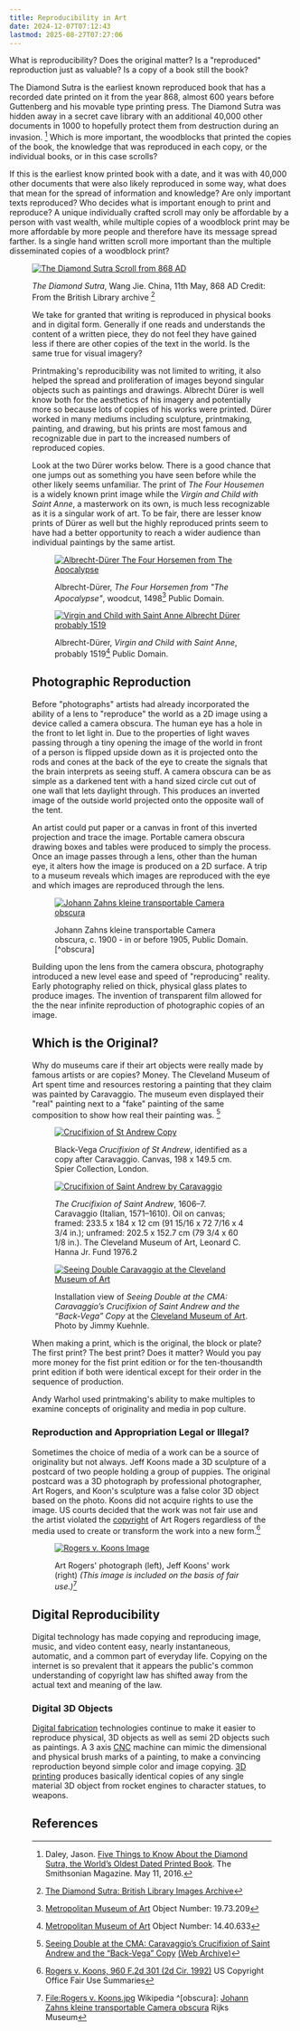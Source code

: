 ```yaml
---
title: Reproducibility in Art
date: 2024-12-07T07:12:43
lastmod: 2025-08-27T07:27:06
---
```


What is reproducibility? Does the original matter? Is a "reproduced" reproduction just as valuable? Is a copy of a book still the book?

The Diamond Sutra is the earliest known reproduced book that has a recorded date printed on it from the year 868, almost 600 years before Guttenberg and his movable type printing press. The Diamond Sutra was hidden away in a secret cave library with an additional 40,000 other documents in 1000 to hopefully protect them from destruction during an invasion. [^smithsonian-mag-sutra] Which is more important, the woodblocks that printed the copies of the book, the knowledge that was reproduced in each copy, or the individual books, or in this case scrolls?

If this is the earliest know printed book with a date, and it was with 40,000 other documents that were also likely reproduced in some way, what does that mean for the spread of information and knowledge? Are only important texts reproduced? Who decides what is important enough to print and reproduce? A unique individually crafted scroll may only be affordable by a person with vast wealth, while multiple copies of a woodblock print may be more affordable by more people and therefore have its message spread farther. Is a single hand written scroll more important than the multiple disseminated copies of a woodblock print?

<figure>

[![The Diamond Sutra Scroll from 868 AD](./attachments/868-05-11-The-Diamond-Sutra-Scroll-British-Library-China.jpg)](./attachments/868-05-11-The-Diamond-Sutra-Scroll-British-Library-China.jpg)

<figcaption>

_The Diamond Sutra_, Wang Jie. China, 11th May, 868 AD Credit: From the British Library archive [^sutra-british-library]

</figcaption>
</figure>
<figure>

We take for granted that writing is reproduced in physical books and in digital form. Generally if one reads and understands the content of a written piece, they do not feel they have gained less if there are other copies of the text in the world. Is the same true for visual imagery?

Printmaking's reproducibility was not limited to writing, it also helped the spread and proliferation of images beyond singular objects such as paintings and drawings. Albrecht Dürer is well know both for the aesthetics of his imagery and potentially more so because lots of copies of his works were printed. Dürer worked in many mediums including sculpture, printmaking, painting, and drawing, but his prints are most famous and recognizable due in part to the increased numbers of reproduced copies.

Look at the two Dürer works below. There is a good chance that one jumps out as something you have seen before while the other likely seems unfamiliar. The print of _The Four Housemen_ is a widely known print image while the _Virgin and Child with Saint Anne_, a masterwork on its own, is much less recognizable as it is a singular work of art. To be fair, there are lesser know prints of Dürer as well but the highly reproduced prints seem to have had a better opportunity to reach a wider audience than individual paintings by the same artist.

<div class="gallery-grid">
<figure>

[![Albrecht-Dürer The Four Horsemen from The Apocalypse](./attachments/1498-Albrecht-Dürer-The-Four-Horsemen-from-The-Apocalypse.jpg)](./attachments/1498-Albrecht-Dürer-The-Four-Horsemen-from-The-Apocalypse.jpg)

<figcaption>

Albrecht-Dürer, _The Four Horsemen from "The Apocalypse"_, woodcut, 1498[^durer-met] Public Domain.

</figcaption>
</figure>
<figure>

[![Virgin and Child with Saint Anne Albrecht Dürer probably 1519](./attachments/1519-Albrecht-Dürer-TVirgin-and-Child-with-Saint-Anne.jpg)](./attachments/1519-Albrecht-Dürer-TVirgin-and-Child-with-Saint-Anne.jpg)

<figcaption>

Albrecht-Dürer, _Virgin and Child with Saint Anne_, probably 1519[^durer-met-oil] Public Domain.

</figcaption>
</figure>

</div>

## Photographic Reproduction

Before "photographs" artists had already incorporated the ability of a lens to "reproduce" the world as a 2D image using a device called a camera obscura. The human eye has a hole in the front to let light in. Due to the properties of light waves passing through a tiny opening the image of the world in front of a person is flipped upside down as it is projected onto the rods and cones at the back of the eye to create the signals that the brain interprets as seeing stuff. A camera obscura can be as simple as a darkened tent with a hand sized circle cut out of one wall that lets daylight through. This produces an inverted image of the outside world projected onto the opposite wall of the tent.

An artist could put paper or a canvas in front of this inverted projection and trace the image. Portable camera obscura drawing boxes and tables were produced to simply the process. Once an image passes through a lens, other than the human eye, it alters how the image is produced on a 2D surface. A trip to a museum reveals which images are reproduced with the eye and which images are reproduced through the lens.

<figure>

[![Johann Zahns kleine transportable Camera obscura](./attachments/1900-Johann-Zahns-kleine-transportable-Camera-obscura.jpg)](./attachments/1900-Johann-Zahns-kleine-transportable-Camera-obscura.jpg)

<figcaption>

Johann Zahns kleine transportable Camera obscura, c. 1900 - in or before 1905, Public Domain. [^obscura]

</figcaption>
</figure>

Building upon the lens from the camera obscura, photography introduced a new level ease and speed of "reproducing" reality. Early photography relied on thick, physical glass plates to produce images. The invention of transparent film allowed for the the near infinite reproduction of photographic copies of an image.

## Which is the Original?

Why do museums care if their art objects were really made by famous artists or are copies? Money. The Cleveland Museum of Art spent time and resources restoring a painting that they claim was painted by Caravaggio. The museum even displayed their "real" painting next to a "fake" painting of the same composition to show how real their painting was. [^caravaggio-cma]

<div class="gallery-grid">
<figure>

[![Crucifixion of St Andrew Copy](./attachments/1619_Black-Vega_Crucifixtion.jpg)](./attachments/1619_Black-Vega_Crucifixtion.jpg)

<figcaption>

Black-Vega _Crucifixion of St Andrew_, identified as a copy after Caravaggio. Canvas, 198 x 149.5 cm. Spier Collection, London.

</figcaption>
</figure>
<figure>

[![Crucifixion of Saint Andrew by Caravaggio](./attachments/1606–7_The-Crucifixion-of-Saint-Andrew_Caravaggio.jpg)](./attachments/1606–7_The-Crucifixion-of-Saint-Andrew_Caravaggio.jpg)

<figcaption>

_The Crucifixion of Saint Andrew_, 1606–7. Caravaggio (Italian, 1571–1610). Oil on canvas; framed: 233.5 x 184 x 12 cm (91 15/16 x 72 7/16 x 4 3/4 in.); unframed: 202.5 x 152.7 cm (79 3/4 x 60 1/8 in.). The Cleveland Museum of Art, Leonard C. Hanna Jr. Fund 1976.2

</figcaption>
</figure>

</div>

<figure>

[![Seeing Double Caravaggio at the Cleveland Museum of Art](./attachments/20171202-Seeing-Double-Cleveland-Museum-of-Art.jpg)](./attachments/20171202-Seeing-Double-Cleveland-Museum-of-Art.jpg)

<figcaption>

Installation view of _Seeing Double at the CMA: Caravaggio’s Crucifixion of Saint Andrew and the “Back-Vega” Copy_ at the [Cleveland Museum of Art](https://www.clevelandart.org/). Photo by Jimmy Kuehnle.

</figcaption>
</figure>

When making a print, which is the original, the block or plate? The first print? The best print? Does it matter? Would you pay more money for the fist print edition or for the ten-thousandth print edition if both were identical except for their order in the sequence of production.

Andy Warhol used printmaking's ability to make multiples to examine concepts of originality and media in pop culture.

### Reproduction and Appropriation Legal or Illegal?

Sometimes the choice of media of a work can be a source of originality but not always. Jeff Koons made a 3D sculpture of a postcard of two people holding a group of puppies. The original postcard was a 3D photograph by professional photographer, Art Rogers, and Koon's sculpture was a false color 3D object based on the photo. Koons did not acquire rights to use the image. US courts decided that the work was not fair use and the artist violated the [copyright](../copyright/copyright-for-artists.md) of Art Rogers regardless of the media used to create or transform the work into a new form.[^koons-fair-use]

<figure>

[![Rogers v. Koons Image](./attachments/1992-Rogers_v_Koons.jpg)](./attachments/1992-Rogers_v_Koons.jpg)

<figcaption>

Art Rogers' photograph (left), Jeff Koons' work (right) _(This image is included on the basis of fair use.)_[^wiki-rogers-koons]

</figcaption>
</figure>

## Digital Reproducibility

Digital technology has made copying and reproducing image, music, and video content easy, nearly instantaneous, automatic, and a common part of everyday life. Copying on the internet is so prevalent that it appears the public's common understanding of copyright law has shifted away from the actual text and meaning of the law.

### Digital 3D Objects

[Digital fabrication](../digital-fabrication/digital-fabrication.md) technologies continue to make it easier to reproduce physical, 3D objects as well as semi 2D objects such as paintings. A 3 axis [CNC](../digital-fabrication/cnc/cnc-basics.md) machine can mimic the dimensional and physical brush marks of a painting, to make a convincing reproduction beyond simple color and image copying. [3D printing](../digital-fabrication/3d-printing/3d-printing.md) produces basically identical copies of any single material 3D object from rocket engines to character statues, to weapons.

## References

[^sutra-british-library]: [The Diamond Sutra: British Library Images Archive](https://www.imagesonline.bl.uk/asset/155339/)
[^smithsonian-mag-sutra]: Daley, Jason. [Five Things to Know About the Diamond Sutra, the World’s Oldest Dated Printed Book](https://www.smithsonianmag.com/smart-news/Five-things-to-know-about-diamond-sutra-worlds-oldest-dated-printed-book-180959052/). The Smithsonian Magazine. May 11, 2016.
[^durer-met]: [Metropolitan Museum of Art](https://www.metmuseum.org/art/collection/search/336215) Object Number: 19.73.209
[^durer-met-oil]: [Metropolitan Museum of Art](https://www.metmuseum.org/art/collection/search/436244) Object Number: 14.40.633
[^caravaggio-cma]: [Seeing Double at the CMA: Caravaggio’s Crucifixion of Saint Andrew and the “Back-Vega” Copy](https://www.clevelandart.org/events/seeing-double-cma-caravaggios-crucifixion-saint-andrew-and-back-vega-copy) [(Web Archive)](https://web.archive.org/web/20240622233249/https://www.clevelandart.org/events/seeing-double-cma-caravaggios-crucifixion-saint-andrew-and-back-vega-copy)
[^osorio-1]: Osorio, Luiz Camillo. [Shifts in Reproducibility in Art: More on Duchamp](https://www.pipaprize.com/2022/07/shifts-in-reproducibility-in-art-more-on-duchamp-by-luiz-camillo-osorio/) PIPA Institute. July 13, 2022. [(Web Archive)][text](https://web.archive.org/web/20221002191749/https://www.pipaprize.com/2022/07/shifts-in-reproducibility-in-art-more-on-duchamp-by-luiz-camillo-osorio/)
[^spear-1]: Spear, Richard E. Caravaggio’s ‘Crucifixion of St Andrew’ and the problem of autograph replicas. The Burlington Magazine 160, June 2018.
[^koons-fair-use]: [Rogers v. Koons, 960 F.2d 301 (2d Cir. 1992)](https://www.copyright.gov/fair-use/summaries/rogers-koons-2dcir1992.pdf) US Copyright Office Fair Use Summaries
[^wiki-rogers-koons]:
    [File:Rogers v. Koons.jpg](https://en.wikipedia.org/wiki/File:Rogers_v._Koons.jpg) Wikipedia
    ^[obscura]: [Johann Zahns kleine transportable Camera obscura](https://id.rijksmuseum.nl/200676905) Rijks Museum
